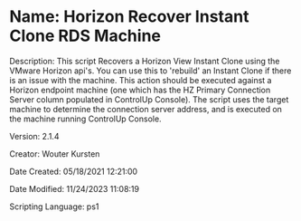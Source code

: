 ﻿# Name: Horizon Recover Instant Clone RDS Machine

Description: This script Recovers a Horizon View Instant Clone using the VMware Horizon api's. You can use this to 'rebuild' an Instant Clone if there is an issue with the machine. 
This action should be executed against a Horizon endpoint machine (one which has the HZ Primary Connection Server column populated in ControlUp Console). The script uses the target machine to determine the connection server address, and is executed on the machine running ControlUp Console.

Version: 2.1.4

Creator: Wouter Kursten

Date Created: 05/18/2021 12:21:00

Date Modified: 11/24/2023 11:08:19

Scripting Language: ps1

